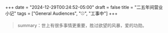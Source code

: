 +++
date = "2024-12-29T00:24:52-05:00"
draft = false
title = "二五年间营业小记"
tags = ["General Audiences", "⚾️", "工事中"]
+++

> summary：世上有很多事情更重要，胜过欲望的风暴，爱的功勋。